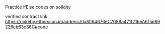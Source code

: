 Practice ifElse codes on solidity

verified contract link
https://rinkeby.etherscan.io/address/0x8064676eC7088a471f216eA615e89226eb63c36C#code